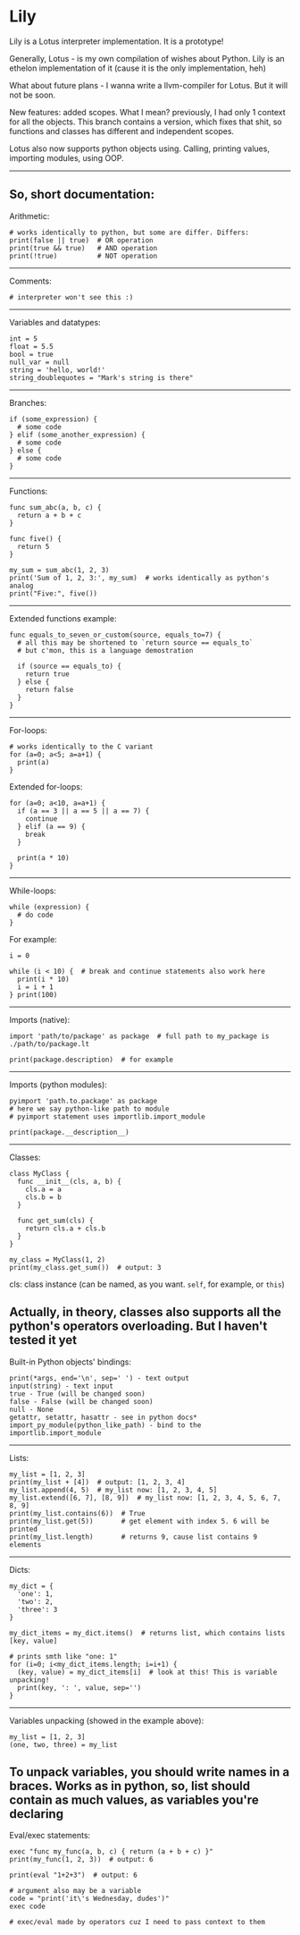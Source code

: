 # Lily
Lily is a Lotus interpreter implementation. It is a prototype!

Generally, Lotus - is my own compilation of wishes about Python. Lily is an ethelon implementation of it (cause it is the only implementation, heh)

What about future plans - I wanna write a llvm-compiler for Lotus. But it will not be soon.

New features: added scopes. What I mean? previously, I had only 1 context for all the objects. This branch contains a version, which fixes that shit, so functions and classes has different and independent scopes.

Lotus also now supports python objects using. Calling, printing values, importing modules, using OOP.


---
## So, short documentation:

Arithmetic:
```
# works identically to python, but some are differ. Differs:
print(false || true)  # OR operation
print(true && true)   # AND operation
print(!true)          # NOT operation
```
---
Comments:
```
# interpreter won't see this :)
```
---
Variables and datatypes:
```
int = 5
float = 5.5
bool = true
null_var = null
string = 'hello, world!'
string_doublequotes = "Mark's string is there"
```
---
Branches:
```
if (some_expression) {
  # some code
} elif (some_another_expression) {
  # some code
} else {
  # some code
}
```
---
Functions:
```
func sum_abc(a, b, c) {
  return a + b + c
}

func five() {
  return 5
}

my_sum = sum_abc(1, 2, 3)
print('Sum of 1, 2, 3:', my_sum)  # works identically as python's analog
print("Five:", five())
```
---
Extended functions example:
```
func equals_to_seven_or_custom(source, equals_to=7) {
  # all this may be shortened to `return source == equals_to`
  # but c'mon, this is a language demostration
  
  if (source == equals_to) {
    return true
  } else {
    return false
  }
}
```
---
For-loops:
```
# works identically to the C variant
for (a=0; a<5; a=a+1) {
  print(a)
}
```

Extended for-loops:
```
for (a=0; a<10, a=a+1) {
  if (a == 3 || a == 5 || a == 7) {
    continue
  } elif (a == 9) {
    break
  }
  
  print(a * 10)
}
```
---
While-loops:
```
while (expression) {
  # do code
}
```
For example:
```
i = 0

while (i < 10) {  # break and continue statements also work here
  print(i * 10)
  i = i + 1
} print(100)
```
---
Imports (native):
```
import 'path/to/package' as package  # full path to my_package is ./path/to/package.lt

print(package.description)  # for example
```
---
Imports (python modules):
```
pyimport 'path.to.package' as package
# here we say python-like path to module
# pyimport statement uses importlib.import_module

print(package.__description__)
```
---
Classes:
```
class MyClass {
  func __init__(cls, a, b) {
    cls.a = a
    cls.b = b
  }
  
  func get_sum(cls) {
    return cls.a + cls.b
  }
}

my_class = MyClass(1, 2)
print(my_class.get_sum())  # output: 3
```

cls: class instance (can be named, as you want. `self`, for example, or `this`)

Actually, in theory, classes also supports all the python's operators overloading. But I haven't tested it yet
---
Built-in Python objects' bindings:
```
print(*args, end='\n', sep=' ') - text output
input(string) - text input
true - True (will be changed soon)
false - False (will be changed soon)
null - None
getattr, setattr, hasattr - see in python docs*
import_py_module(python_like_path) - bind to the importlib.import_module
```
---
Lists:
```
my_list = [1, 2, 3]
print(my_list + [4])  # output: [1, 2, 3, 4]
my_list.append(4, 5)  # my_list now: [1, 2, 3, 4, 5]
my_list.extend([6, 7], [8, 9])  # my_list now: [1, 2, 3, 4, 5, 6, 7, 8, 9]
print(my_list.contains(6))  # True
print(my_list.get(5))       # get element with index 5. 6 will be printed
print(my_list.length)       # returns 9, cause list contains 9 elements
```
---
Dicts: 
```
my_dict = {
  'one': 1,
  'two': 2,
  'three': 3
}

my_dict_items = my_dict.items()  # returns list, which contains lists [key, value]

# prints smth like "one: 1"
for (i=0; i<my_dict_items.length; i=i+1) {
  (key, value) = my_dict_items[i]  # look at this! This is variable unpacking!
  print(key, ': ', value, sep='')
}
```
---
Variables unpacking (showed in the example above):
```
my_list = [1, 2, 3]
(one, two, three) = my_list
```
To unpack variables, you should write names in a braces. Works as in python, so, list should contain as much values, as variables you're declaring
---
Eval/exec statements:
```
exec "func my_func(a, b, c) { return (a + b + c) }"
print(my_func(1, 2, 3))  # output: 6

print(eval "1+2+3")  # output: 6

# argument also may be a variable
code = "print('it\'s Wednesday, dudes')"
exec code

# exec/eval made by operators cuz I need to pass context to them
```
